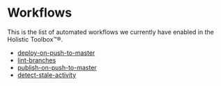 # Workflows

This is the list of automated workflows we currently have enabled in the Holistic Toolbox™®.

- [deploy-on-push-to-master](/.github/workflows/deploy-on-push-to-master)
- [lint-branches](/.github/workflows/lint-branches)
- [publish-on-push-to-master](/.github/workflows/publish-on-push-to-master)
- [detect-stale-activity](/.github/workflows/detect-stale-activity.yml)
